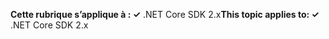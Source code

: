 <span data-ttu-id="0236a-101">**Cette rubrique s’applique à : ✓** .NET Core SDK 2.x</span><span class="sxs-lookup"><span data-stu-id="0236a-101">**This topic applies to: ✓** .NET Core SDK 2.x</span></span>
